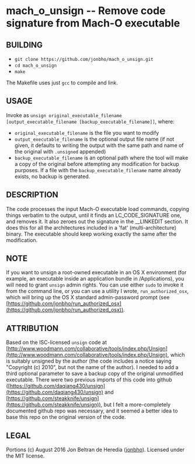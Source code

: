 mach_o_unsign -- Remove code signature from Mach-O executable
=============================================================

BUILDING
--------
* `git clone https://github.com/jonbho/mach_o_unsign.git`
* `cd mach_o_unsign`
* `make`

The Makefile uses just `gcc` to compile and link.

USAGE
-----
Invoke as `unsign original_executable_filename [output_executable_filename [backup_executable_filename]]`, where:
* `original_executable_filename` is the file you want to modify
* `output_executable_filename` is the optional output file name (if not given, it defaults to
   writing the output with the same path and name of the original with `.unsigned` appended)
* `backup_executable_filename` is an optional path where the tool will make a copy of the original before
   attempting any modification for backup purposes.
   If a file with the `backup_executable_filename` name already exists, no backup is generated.

DESCRIPTION
-----------
The code processes the input Mach-O executable load commands, copying things verbatim to the output,
until it finds an LC\_CODE\_SIGNATURE one, and removes it. It also zeroes out the signature in the
\_\_LINKEDIT section. It does this for all the architectures included in a 'fat' (multi-architecture)
binary. The executable should keep working exactly the same after the modification.

NOTE
----
If you want to unsign a root-owned executable in an OS X environment (for example, an executable inside an
application bundle in /Applications), you will need to grant `unsign` admin rights. You can use either
`sudo` to invoke it from the command line, or you can use a utility I wrote, `run_authorized_osx`, which
will bring up the OS X standard admin-password prompt (see
[https://github.com/jonbho/run_authorized_osx](https://github.com/jonbho/run_authorized_osx)).

ATTRIBUTION
-----------
Based on the ISC-licensed `unsign` code at
[http://www.woodmann.com/collaborative/tools/index.php/Unsign](http://www.woodmann.com/collaborative/tools/index.php/Unsign),
which is suitably unsigned by the author (the code includes a notice saying "Copyright (c) 2010",
but not the name of the author). I needed to add a third optional parameter to save a backup copy of
the original unmodified executable. There were two previous imports of this code into github
([https://github.com/daqiang430/unsign](https://github.com/daqiang430/unsign)
and [https://github.com/steakknife/unsign](https://github.com/steakknife/unsign)), but I felt a
more-completely documented github repo was necessary, and it seemed a better idea to base this repo
on the original version of the code.

LEGAL
-----
Portions (c) August 2016 Jon Beltran de Heredia ([jonbho](http://jonbho.net)). Licensed under the MIT license.
